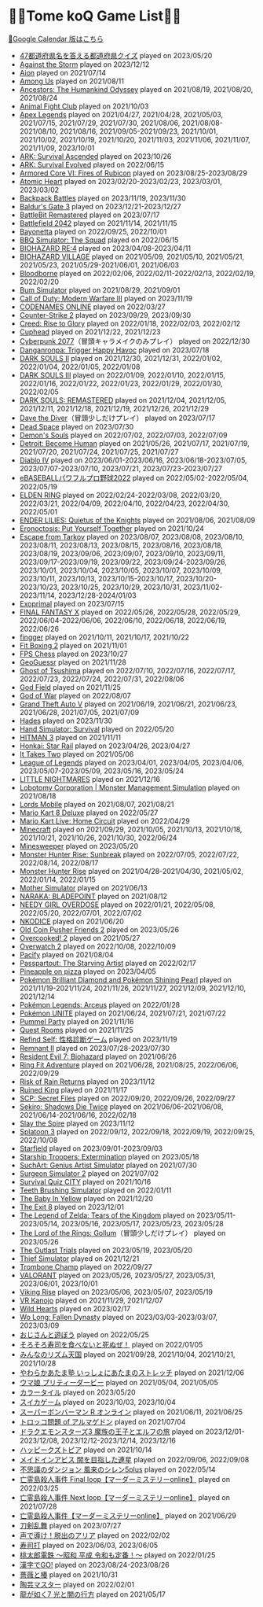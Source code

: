 <!-- markdownlint-disable MD013 -->
# 🐒💥Tome koQ Game List🐒💥

[📅Google Calendar 版はこちら](https://calendar.google.com/calendar/embed?src=88c176c24d3cbcbb4fa87e98d2d2da160e57a62017e1c1ea3738642eee5fcaf2%40group.calendar.google.com&ctz=Asia%2FTokyo)

* [47都道府県名を答える都道府県クイズ](https://www.start-point.net/map_quiz/nihonchizu/) played on 2023/05/20
* [Against the Storm](https://store.steampowered.com/app/1336490/Against_the_Storm/) played on 2023/12/12
* [Aion](https://www.aiononline.com/en-us) played on 2021/07/14
* [Among Us](http://www.h2int.com/games/among-us/) played on 2021/08/11
* [Ancestors: The Humankind Odyssey](https://store.steampowered.com/app/536270/Ancestors_The_Humankind_Odyssey/) played on 2021/08/19, 2021/08/20, 2021/08/24
* [Animal Fight Club](https://store.steampowered.com/app/1022780/Animal_Fight_Club/) played on 2021/10/03
* [Apex Legends](https://www.ea.com/ja-jp/games/apex-legends) played on 2021/04/27, 2021/04/28, 2021/05/03, 2021/07/15, 2021/07/29, 2021/07/30, 2021/08/06, 2021/08/08-2021/08/10, 2021/08/16, 2021/09/05-2021/09/23, 2021/10/01, 2021/10/02, 2021/10/19, 2021/10/20, 2021/11/03, 2021/11/06, 2021/11/07, 2021/11/09, 2023/10/01
* [ARK: Survival Ascended](https://store.steampowered.com/app/2399830/ARK_Survival_Ascended/) played on 2023/10/26
* [ARK: Survival Evolved](https://www.spike-chunsoft.co.jp/ark/) played on 2022/06/15
* [Armored Core VI: Fires of Rubicon](https://store.steampowered.com/app/1888160/ARMORED_CORE_VI_FIRES_OF_RUBICON/) played on 2023/08/25-2023/08/29
* [Atomic Heart](https://www.focus-entmt.com/en/games/atomic-heart) played on 2023/02/20-2023/02/23, 2023/03/01, 2023/03/02
* [Backpack Battles](https://store.steampowered.com/app/2427700/Backpack_Battles/?l=japanese) played on 2023/11/19, 2023/11/30
* [Baldur's Gate 3](https://baldursgate3.game/) played on 2023/12/21-2023/12/27
* [BattleBit Remastered](https://joinbattlebit.com/) played on 2023/07/17
* [Battlefield 2042](https://www.ea.com/ja-jp/games/battlefield/battlefield-2042) played on 2021/11/14, 2021/11/15
* [Bayonetta](https://www.platinumgames.co.jp/games/bayonetta) played on 2022/09/25, 2022/10/01
* [BBQ Simulator: The Squad](https://store.steampowered.com/app/1755350/BBQ_Simulator_The_Squad/) played on 2022/06/15
* [BIOHAZARD RE:4](https://www.residentevil.com/re4/en-asia/) played on 2023/04/08-2023/04/11
* [BIOHAZARD VILLAGE](https://www.residentevil.com/village/jp/) played on 2021/05/09, 2021/05/10, 2021/05/21, 2021/05/23, 2021/05/29-2021/06/01, 2021/06/03
* [Bloodborne](https://www.playstation.com/ja-jp/games/bloodborne/) played on 2022/02/06, 2022/02/11-2022/02/13, 2022/02/19, 2022/02/20
* [Bum Simulator](https://store.steampowered.com/app/855740/Bum_Simulator/) played on 2021/08/29, 2021/09/01
* [Call of Duty: Modern Warfare III](https://www.callofduty.com/ja/modernwarfare3) played on 2023/11/19
* [CODENAMES ONLINE](https://codenames.game/) played on 2022/03/27
* [Counter-Strike 2](https://www.counter-strike.net/cs2) played on 2023/09/29, 2023/09/30
* [Creed: Rise to Glory](https://store.steampowered.com/app/804490/Creed_Rise_to_Glory/) played on 2022/01/18, 2022/02/03, 2022/02/12
* [Cuphead](https://store.steampowered.com/app/268910/Cuphead/) played on 2021/12/22, 2021/12/23
* [Cyberpunk 2077](https://www.cyberpunk.net/jp/ja/)（冒頭キャラメイクのみプレイ） played on 2022/12/30
* [Danganronpa: Trigger Happy Havoc](https://store.steampowered.com/app/413410/_/) played on 2023/07/18
* [DARK SOULS II](https://store.steampowered.com/app/236430/DARK_SOULS_II/) played on 2021/12/30, 2021/12/31, 2022/01/02, 2022/01/04, 2022/01/05, 2022/01/08
* [DARK SOULS III](https://store.steampowered.com/app/374320/DARK_SOULS_III/) played on 2022/01/09, 2022/01/10, 2022/01/15, 2022/01/16, 2022/01/22, 2022/01/23, 2022/01/29, 2022/01/30, 2022/02/05
* [DARK SOULS: REMASTERED](https://store.steampowered.com/app/570940/DARK_SOULS_REMASTERED/) played on 2021/12/04, 2021/12/05, 2021/12/11, 2021/12/18, 2021/12/19, 2021/12/26, 2021/12/29
* [Dave the Diver](https://mintrocketgames.com/en/DaveTheDiver)（冒頭少しだけプレイ） played on 2023/07/17
* [Dead Space](https://www.ea.com/ja-jp/games/dead-space) played on 2023/07/30
* [Demon's Souls](https://www.playstation.com/ja-jp/games/demons-souls/) played on 2022/07/02, 2022/07/03, 2022/07/09
* [Detroit: Become Human](https://store.steampowered.com/app/1222140/Detroit_Become_Human/) played on 2021/05/26, 2021/07/17, 2021/07/19, 2021/07/20, 2021/07/24, 2021/07/25, 2021/07/27
* [Diablo IV](https://diablo4.blizzard.com/ja-jp/) played on 2023/06/01-2023/06/16, 2023/06/18-2023/07/05, 2023/07/07-2023/07/10, 2023/07/21, 2023/07/23-2023/07/27
* [eBASEBALLパワフルプロ野球2022](https://www.konami.com/pawa/2022/) played on 2022/05/02-2022/05/04, 2022/05/19
* [ELDEN RING](https://www.eldenring.jp/index.html) played on 2022/02/24-2022/03/08, 2022/03/20, 2022/03/21, 2022/04/09, 2022/04/10, 2022/04/23, 2022/04/30, 2022/05/01
* [ENDER LILIES: Quietus of the Knights](https://en.enderlilies.com/) played on 2021/08/06, 2021/08/09
* [Eronoctosis: Put Yourself Together](https://store.steampowered.com/app/1683860/Eronoctosis_Put_Yourself_Together/) played on 2021/10/24
* [Escape from Tarkov](https://www.escapefromtarkov.com/) played on 2023/08/07, 2023/08/08, 2023/08/10, 2023/08/11, 2023/08/13, 2023/08/15, 2023/08/16, 2023/08/18, 2023/08/19, 2023/09/06, 2023/09/07, 2023/09/10, 2023/09/11, 2023/09/17-2023/09/19, 2023/09/22, 2023/09/24-2023/09/26, 2023/10/01, 2023/10/04, 2023/10/05, 2023/10/07, 2023/10/09, 2023/10/11, 2023/10/13, 2023/10/15-2023/10/17, 2023/10/20-2023/10/23, 2023/10/25, 2023/10/29, 2023/10/31, 2023/11/02-2023/11/14, 2023/12/28-2024/01/03
* [Exoprimal](https://www.exoprimal.com/en-asia/) played on 2023/07/15
* [FINAL FANTASY X](https://www.jp.square-enix.com/ffx_x-2HD/) played on 2022/05/26, 2022/05/28, 2022/05/29, 2022/06/04-2022/06/06, 2022/06/10, 2022/06/18, 2022/06/19, 2022/06/26
* [fingger](https://fingger.com/) played on 2021/10/11, 2021/10/17, 2021/10/22
* [Fit Boxing 2](https://fitboxing.net/2/) played on 2021/11/01
* [FPS Chess](https://store.steampowered.com/app/2021910/FPS_Chess/) played on 2023/10/27
* [GeoGuessr](https://www.geoguessr.com/ja) played on 2021/11/28
* [Ghost of Tsushima](https://www.suckerpunch.com/category/games/ghostoftsushima/) played on 2022/07/10, 2022/07/16, 2022/07/17, 2022/07/23, 2022/07/24, 2022/07/31, 2022/08/06
* [God Field](https://godfield.net/) played on 2021/11/25
* [God of War](https://store.steampowered.com/app/1593500/God_of_War/) played on 2022/08/07
* [Grand Theft Auto V](https://www.rockstargames.com/jp/gta-v) played on 2021/06/19, 2021/06/21, 2021/06/23, 2021/06/28, 2021/07/05, 2021/07/09
* [Hades](https://store.steampowered.com/app/1145360/Hades/) played on 2023/11/30
* [Hand Simulator: Survival](https://store.steampowered.com/app/924140/Hand_Simulator_Survival/) played on 2022/05/20
* [HITMAN 3](https://store.steampowered.com/app/1659040/HITMAN_3/) played on 2021/11/11
* [Honkai: Star Rail](https://hsr.hoyoverse.com/en-us/home?utm_source=hsrofficialweb&utm_medium=fab&utm_campaign=button) played on 2023/04/26, 2023/04/27
* [It Takes Two](https://www.ea.com/ja-jp/games/it-takes-two) played on 2021/05/06
* [League of Legends](https://www.leagueoflegends.com/ja-jp/) played on 2023/04/01, 2023/04/05, 2023/04/06, 2023/05/07-2023/05/09, 2023/05/16, 2023/05/24
* [LITTLE NIGHTMARES](https://ln.bn-ent.net/) played on 2021/12/16
* [Lobotomy Corporation | Monster Management Simulation](https://store.steampowered.com/app/568220/Lobotomy_Corporation__Monster_Management_Simulation/) played on 2021/08/18
* [Lords Mobile](https://lordsmobile.igg.com/jp/) played on 2021/08/07, 2021/08/21
* [Mario Kart 8 Deluxe](https://www.nintendo.co.jp/switch/aabpa/index.html) played on 2022/05/27
* [Mario Kart Live: Home Circuit](https://www.nintendo.co.jp/switch/rmaaa/index.html) played on 2022/04/29
* [Minecraft](https://www.minecraft.net/ja-jp) played on 2021/09/29, 2021/10/05, 2021/10/13, 2021/10/18, 2021/10/21, 2021/10/26, 2021/10/30, 2022/06/24
* [Minesweeper](https://g.co/kgs/fUS1C1) played on 2023/05/20
* [Monster Hunter Rise: Sunbreak](https://www.monsterhunter.com/rise-sunbreak/ja/) played on 2022/07/05, 2022/07/22, 2022/08/14, 2022/08/17
* [Monster Hunter Rise](https://www.monsterhunter.com/rise/ja/) played on 2021/04/28-2021/04/30, 2021/05/02, 2022/01/14, 2022/01/15
* [Mother Simulator](https://store.steampowered.com/app/802730/Mother_Simulator/) played on 2021/06/13
* [NARAKA: BLADEPOINT](https://www.narakathegame.com/) played on 2021/08/12
* [NEEDY GIRL OVERDOSE](https://whysoserious.jp/needy/) played on 2022/01/21, 2022/05/08, 2022/05/20, 2022/07/01, 2022/07/02
* [NKODICE](https://store.steampowered.com/app/1510950/NKODICE/) played on 2021/06/20
* [Old Coin Pusher Friends 2](https://store.steampowered.com/app/2281360/_/) played on 2023/05/26
* [Overcooked! 2](https://store.steampowered.com/app/728880/Overcooked_2/) played on 2021/05/27
* [Overwatch 2](https://overwatch.blizzard.com/ja-jp/) played on 2022/10/08, 2022/10/09
* [Pacify](https://store.steampowered.com/app/967050/Pacify/) played on 2021/08/04
* [Passpartout: The Starving Artist](https://store.steampowered.com/app/582550/Passpartout_The_Starving_Artist/) played on 2022/02/17
* [Pineapple on pizza](https://www.majorariatto.com/pineapple-on-pizza) played on 2023/04/05
* [Pokémon Brilliant Diamond and Pokémon Shining Pearl](https://www.pokemon.co.jp/ex/bdsp/ja/) played on 2021/11/19-2021/11/24, 2021/11/26, 2021/11/27, 2021/12/09, 2021/12/10, 2021/12/14
* [Pokémon Legends: Arceus](https://www.pokemon.co.jp/ex/legends_arceus/ja/) played on 2022/01/28
* [Pokémon UNITE](https://www.pokemonunite.jp/ja/) played on 2021/06/24, 2021/07/21, 2021/07/22
* [Pummel Party](https://store.steampowered.com/app/880940/Pummel_Party/) played on 2021/11/16
* [Quest Rooms](https://store.steampowered.com/app/1234550/Quest_Rooms/) played on 2021/11/25
* [Refind Self: 性格診断ゲーム](https://playism.com/game/refindself/) played on 2023/11/19
* [Remnant II](https://store.steampowered.com/app/1282100/Remnant_II/) played on 2023/07/28-2023/07/30
* [Resident Evil 7: Biohazard](http://residentevil7.com/) played on 2021/06/26
* [Ring Fit Adventure](https://www.nintendo.co.jp/ring/) played on 2021/06/28, 2021/08/25, 2022/06/06, 2022/09/29
* [Risk of Rain Returns](https://store.steampowered.com/app/1337520/Risk_of_Rain_Returns/) played on 2023/11/12
* [Ruined King](https://www.ruinedking.com/ja-jp/) played on 2021/11/17
* [SCP: Secret Files](https://store.steampowered.com/app/1718130/SCP/) played on 2022/09/20, 2022/09/26, 2022/09/27
* [Sekiro: Shadows Die Twice](https://www.sekiro.jp/) played on 2021/06/06-2021/06/08, 2021/06/14-2021/06/16, 2022/02/18
* [Slay the Spire](https://store.steampowered.com/app/646570/Slay_the_Spire/) played on 2023/11/12
* [Splatoon 3](https://www.nintendo.co.jp/switch/av5ja/index.html) played on 2022/09/12, 2022/09/18, 2022/09/19, 2022/09/25, 2022/10/08
* [Starfield](https://bethesda.net/ja/game/starfield) played on 2023/09/01-2023/09/03
* [Starship Troopers: Extermination](https://starshiptroopersextermination.com/) played on 2023/05/18
* [SuchArt: Genius Artist Simulator](https://store.steampowered.com/app/1293180/SuchArt/) played on 2021/07/30
* [Surgeon Simulator 2](https://www.surgeonsim.com/) played on 2021/07/02
* [Survival Quiz CITY](https://sqcgame.com/) played on 2021/10/16
* [Teeth Brushing Simulator](https://store.steampowered.com/app/1073220/Teeth_Brushing_Simulator/) played on 2022/01/11
* [The Baby In Yellow](https://store.steampowered.com/app/2291340/The_Baby_In_Yellow/?l=japanese) played on 2021/12/20
* [The Exit 8](https://steamcommunity.com/app/2653790) played on 2023/12/01
* [The Legend of Zelda: Tears of the Kingdom](https://zelda.nintendo.com/tears-of-the-kingdom/) played on 2023/05/11-2023/05/14, 2023/05/16, 2023/05/17, 2023/05/23, 2023/05/28
* [The Lord of the Rings: Gollum](https://gollumgame.com/)（冒頭少しだけプレイ） played on 2023/05/26
* [The Outlast Trials](https://store.epicgames.com/en-US/p/the-outlast-trials) played on 2023/05/19, 2023/05/20
* [Thief Simulator](https://store.steampowered.com/app/704850/Thief_Simulator/) played on 2021/12/21
* [Trombone Champ](https://store.steampowered.com/app/1059990/Trombone_Champ/) played on 2022/09/27
* [VALORANT](https://playvalorant.com/ja-jp/) played on 2023/05/26, 2023/05/27, 2023/05/31, 2023/06/01, 2023/10/01
* [Viking Rise](https://vr.igg.com/) played on 2023/05/06, 2023/05/07, 2023/05/19
* [VR Kanojo](http://old.illusion.jp/preview/vrkanojo/vrkanojo.php#conthome) played on 2021/11/29, 2021/12/07
* [Wild Hearts](https://www.ea.com/ja-jp/games/wild-hearts/wild-hearts) played on 2023/02/17
* [Wo Long: Fallen Dynasty](https://teamninja-studio.com/wolong/) played on 2023/03/03-2023/03/07, 2023/03/09
* [おじさんと遊ぼう](https://novelgame.jp/games/show/6610) played on 2022/05/25
* [そろそろ寿司を食べないと死ぬぜ！](https://store.steampowered.com/app/2000280/_/?l=japanese) played on 2022/01/05
* [みんなのリズム天国](https://www.nintendo.co.jp/wii/somj/) played on 2021/09/28, 2021/10/04, 2021/10/21, 2021/10/28
* [やわらかあたま塾 いっしょにあたまのストレッチ](https://www.nintendo.co.jp/switch/azlsa/) played on 2021/12/06
* [ウマ娘 プリティーダービー](https://umamusume.jp/) played on 2021/05/04, 2021/05/05
* [カラータイル](https://www.gamesaien.com/game/color_tiles/) played on 2023/05/20
* [スイカゲーム](https://store-jp.nintendo.com/list/software/70010000043363.html) played on 2023/10/03, 2023/10/04
* [スーパーボンバーマン R オンライン](https://www.konami.com/games/bomberman/online/jp/ja/) played on 2021/06/11, 2021/06/25
* [トロッコ問題 of アルマゲドン](https://plicy.net/GamePlay/157948) played on 2021/07/04
* [ドラクエモンスターズ3 魔族の王子とエルフの旅](https://www.dragonquest.jp/monsters3/) played on 2023/12/01-2023/12/08, 2023/12/12-2023/12/14, 2023/12/16
* [ハッピークズトピア](https://happykuzutopia.cyberstep.com/) played on 2021/10/14
* [メイドインアビス 闇を目指した連星](https://www.spike-chunsoft.co.jp/miabyss/top.html) played on 2022/09/06, 2022/09/08
* [不思議のダンジョン 風来のシレン5plus](https://www.spike-chunsoft.co.jp/shiren5plus/) played on 2022/05/14
* [亡霊島殺人事件 Final loop【マーダーミステリーonline】](https://booth.pm/ja/items/3608958) played on 2022/03/25
* [亡霊島殺人事件 Next loop【マーダーミステリーonline】](https://booth.pm/ja/items/1701643) played on 2021/07/28
* [亡霊島殺人事件【マーダーミステリーonline】](https://booth.pm/ja/items/1624107) played on 2021/06/29
* [刀剣乱舞](https://games.dmm.com/detail/tohken) played on 2023/07/27
* [声で導け！脱出のアリア](http://www.moguragames.com/entry/escape-aria/) played on 2022/02/02
* [寿司打](https://sushida.net/) played on 2023/06/03, 2023/06/05
* [桃太郎電鉄 ～昭和 平成 令和も定番！～](https://www.konami.com/games/momotetsu/teiban/) played on 2022/01/25
* [漢字でGO!](https://plicy.net/GamePlay/155561) played on 2023/08/24-2023/08/26
* [薔薇と椿](https://playism.com/game/rose-and-camellia/) played on 2021/10/31
* [陶芸マスター](https://store.steampowered.com/app/1160490/_/?l=japanese) played on 2022/02/01
* [龍が如く7 光と闇の行方](https://ryu-ga-gotoku.com/seven/) played on 2021/05/17
